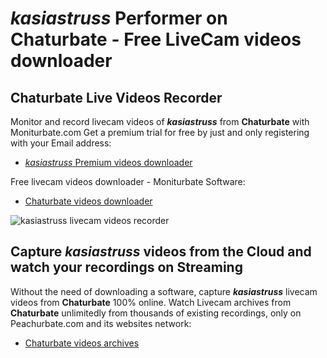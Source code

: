 # _kasiastruss_ Performer on Chaturbate - Free LiveCam videos downloader

## Chaturbate Live Videos Recorder

Monitor and record livecam videos of **_kasiastruss_** from **Chaturbate** with Moniturbate.com
Get a premium trial for free by just and only registering with your Email address:
* [_kasiastruss_ Premium videos downloader](https://moniturbate.com/request-demo-licence-key.html)

Free livecam videos downloader - Moniturbate Software:
* [Chaturbate videos downloader](https://moniturbate.com/moniturbate-download-software.html)

![_kasiastruss_ livecam videos recorder](https://peachurnet.com/templates/moniturbate-software.png)


## Capture _kasiastruss_ videos from the Cloud and watch your recordings on Streaming

Without the need of downloading a software, capture **_kasiastruss_** livecam videos from **Chaturbate** 100% online.
Watch Livecam archives from **Chaturbate** unlimitedly from thousands of existing recordings, only on Peachurbate.com and its websites network:
* [Chaturbate videos archives](https://peachurnet.com/)